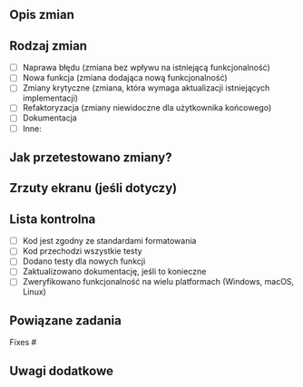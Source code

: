 ## Opis zmian

<!-- Opisz, co zrobiłeś i dlaczego. Podaj linki do powiązanych zadań. -->

## Rodzaj zmian

<!-- Zaznacz odpowiednie opcje używając [x] -->

- [ ] Naprawa błędu (zmiana bez wpływu na istniejącą funkcjonalność)
- [ ] Nowa funkcja (zmiana dodająca nową funkcjonalność)
- [ ] Zmiany krytyczne (zmiana, która wymaga aktualizacji istniejących implementacji)
- [ ] Refaktoryzacja (zmiany niewidoczne dla użytkownika końcowego)
- [ ] Dokumentacja
- [ ] Inne: <!-- opisz -->

## Jak przetestowano zmiany?

<!-- Opisz, jak przetestowałeś swoje zmiany. -->

## Zrzuty ekranu (jeśli dotyczy)

<!-- Wklej zrzuty ekranu pokazujące zmiany, jeśli są widoczne w UI -->

## Lista kontrolna

<!-- Zaznacz wszystkie elementy, które zostały spełnione -->

- [ ] Kod jest zgodny ze standardami formatowania
- [ ] Kod przechodzi wszystkie testy
- [ ] Dodano testy dla nowych funkcji
- [ ] Zaktualizowano dokumentację, jeśli to konieczne
- [ ] Zweryfikowano funkcjonalność na wielu platformach (Windows, macOS, Linux)

## Powiązane zadania

<!-- Wklej linki do powiązanych zadań lub problemów -->

Fixes #

## Uwagi dodatkowe

<!-- Dodatkowe informacje, które chcesz przekazać --> 